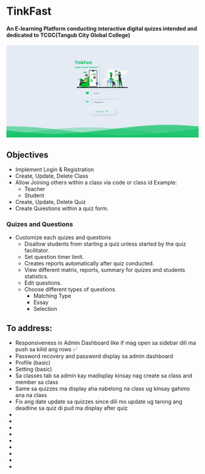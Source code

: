 # TinkFast

#### An E-learning Platform conducting interactive digital quizes intended and dedicated to TCGC(Tangub City Global College)

![alt text](./src/assets/Screenshot.png "Screenshot")

## Objectives

- Implement Login & Registration
- Create, Update, Delete Class
- Allow Joining others within a class via code or class id
  Example:
  - Teacher
  - Student
- Create, Update, Delete Quiz
- Create Quiestions within a quiz form.

### Quizes and Questions

- Customize each quizes and questions
  - Disallow students from starting a quiz unless started by the quiz facilitator.
  - Set question timer limit.
  - Creates reports automatically after quiz conducted.
  - View different matrix, reports, summary for quizes and students statistics.
  - Edit questions.
  - Choose different types of questions.
    - Matching Type
    - Essay
    - Selection

## To address:

- Responsiveness in Admin Dashboard like if mag open sa sidebar dili ma push sa kilid ang rows ✅
- Password recovery and password display sa admin dashboard
- Profile (basic)
- Setting (basic)
- Sa classes tab sa admin kay madisplay kinsay nag create sa class and member sa class
- Same sa quizzes ma display aha nabelong na class ug kinsay gahimo ana na class
- Fix ang date update sa quizzes since dili mo update ug tarong ang deadline sa quiz di pud ma display after quiz
-
-
-
-
-
-
-
-
-
